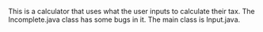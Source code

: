 This is a calculator that uses what the user inputs to calculate their tax.
The Incomplete.java class has some bugs in it.
The main class is Input.java.
